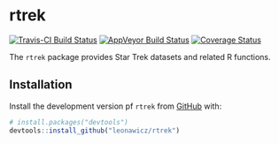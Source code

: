 
<!-- README.md is generated from README.Rmd. Please edit that file -->
rtrek
=====

[![Travis-CI Build Status](https://travis-ci.org/leonawicz/rtrek.svg?branch=master)](https://travis-ci.org/leonawicz/rtrek) [![AppVeyor Build Status](https://ci.appveyor.com/api/projects/status/github/leonawicz/rtrek?branch=master&svg=true)](https://ci.appveyor.com/project/leonawicz/rtrek) [![Coverage Status](https://img.shields.io/codecov/c/github/leonawicz/rtrek/master.svg)](https://codecov.io/github/leonawicz/rtrek?branch=master)

The `rtrek` package provides Star Trek datasets and related R functions.

Installation
------------

Install the development version pf `rtrek` from [GitHub](https://github.com/) with:

``` r
# install.packages("devtools")
devtools::install_github("leonawicz/rtrek")
```
